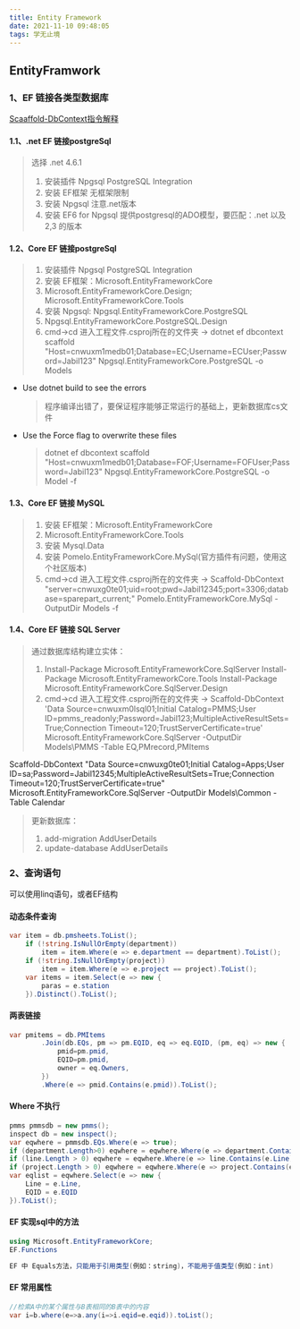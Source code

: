 ```yaml
---
title: Entity Framework
date: 2021-11-10 09:48:05
tags: 学无止境
---
```

## EntityFramwork

### 1、EF 链接各类型数据库

[Scaaffold-DbContext指令解释](https://www.cnblogs.com/mhc860217/articles/11919563.html)

#### 1.1、.net EF 链接postgreSql

> 选择 .net 4.6.1
>1. 安装插件 Npgsql PostgreSQL Integration
>2. 安装 EF框架 无框架限制
>3. 安装 Npgsql 注意.net版本
>4. 安装 EF6 for Npgsql 提供postgresql的ADO模型，要匹配：.net 以及 2,3 的版本

#### 1.2、Core EF 链接postgreSql

>1. 安装插件 Npgsql PostgreSQL Integration
>2. 安装 EF框架：Microsoft.EntityFrameworkCore
>3. Microsoft.EntityFrameworkCore.Design;
   Microsoft.EntityFrameworkCore.Tools
>4. 安装 Npgsql: Npgsql.EntityFrameworkCore.PostgreSQL
>5. Npgsql.EntityFrameworkCore.PostgreSQL.Design
>6. cmd->cd 进入工程文件.csproj所在的文件夹 -> 
dotnet ef dbcontext scaffold "Host=cnwuxm1medb01;Database=EC;Username=ECUser;Password=Jabil123" Npgsql.EntityFrameworkCore.PostgreSQL -o Models

- Use dotnet build to see the errors
    >程序编译出错了，要保证程序能够正常运行的基础上，更新数据库cs文件
- Use the Force flag to overwrite these files
    >dotnet ef dbcontext scaffold "Host=cnwuxm1medb01;Database=FOF;Username=FOFUser;Password=Jabil123" Npgsql.EntityFrameworkCore.PostgreSQL -o Model -f

#### 1.3、Core EF 链接 MySQL

>1. 安装 EF框架：Microsoft.EntityFrameworkCore
>2. Microsoft.EntityFrameworkCore.Tools
>3. 安装 Mysql.Data
>4. 安装 Pomelo.EntityFrameworkCore.MySql(官方插件有问题，使用这个社区版本)
>5. cmd->cd 进入工程文件.csproj所在的文件夹 -> 
Scaffold-DbContext "server=cnwuxg0te01;uid=root;pwd=Jabil12345;port=3306;database=sparepart_current;" Pomelo.EntityFrameworkCore.MySql -OutputDir Models -f

#### 1.4、Core EF 链接 SQL Server

> 通过数据库结构建立实体：
> 1. Install-Package Microsoft.EntityFrameworkCore.SqlServer
Install-Package Microsoft.EntityFrameworkCore.Tools
Install-Package Microsoft.EntityFrameworkCore.SqlServer.Design
> 2. cmd->cd 进入工程文件.csproj所在的文件夹 -> 
Scaffold-DbContext 'Data Source=cnwuxm0lsql01;Initial Catalog=PMMS;User ID=pmms_readonly;Password=Jabil123;MultipleActiveResultSets=True;Connection Timeout=120;TrustServerCertificate=true' Microsoft.EntityFrameworkCore.SqlServer -OutputDir Models\PMMS -Table EQ,PMrecord,PMItems

Scaffold-DbContext "Data Source=cnwuxg0te01;Initial Catalog=Apps;User ID=sa;Password=Jabil12345;MultipleActiveResultSets=True;Connection Timeout=120;TrustServerCertificate=true" Microsoft.EntityFrameworkCore.SqlServer -OutputDir Models\Common -Table Calendar

> 更新数据库：
>1. add-migration AddUserDetails 
>2. update-database AddUserDetails 


### 2、查询语句

可以使用linq语句，或者EF结构

#### 动态条件查询

```C#
var item = db.pmsheets.ToList();
    if (!string.IsNullOrEmpty(department))
        item = item.Where(e => e.department == department).ToList();
    if (!string.IsNullOrEmpty(project))
        item = item.Where(e => e.project == project).ToList();
    var items = item.Select(e => new {
        paras = e.station
    }).Distinct().ToList();
```

#### 两表链接

```C#
var pmitems = db.PMItems
        .Join(db.EQs, pm => pm.EQID, eq => eq.EQID, (pm, eq) => new { 
            pmid=pm.pmid,
            EQID=pm.pmid,
            owner = eq.Owners,
        })
        .Where(e => pmid.Contains(e.pmid)).ToList();
```

#### Where 不执行

```C#
pmms pmmsdb = new pmms();
inspect db = new inspect();
var eqwhere = pmmsdb.EQs.Where(e => true);
if (department.Length>0) eqwhere = eqwhere.Where(e => department.Contains(e.Department));
if (line.Length > 0) eqwhere = eqwhere.Where(e => line.Contains(e.Line));
if (project.Length > 0) eqwhere = eqwhere.Where(e => project.Contains(e.Workcell));
var eqlist = eqwhere.Select(e => new {
    Line = e.Line,
    EQID = e.EQID
}).ToList();
```

#### EF 实现sql中的方法

```C#
using Microsoft.EntityFrameworkCore;
EF.Functions
```

```C#
EF 中 Equals方法，只能用于引用类型(例如：string)，不能用于值类型(例如：int)
```

#### EF 常用属性

```C#
//检索A中的某个属性与B表相同的B表中的内容
var i=b.where(e=>a.any(i=>i.eqid=e.eqid)).toList();
```

